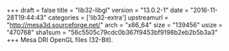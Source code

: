 +++
draft = false
title = "lib32-libgl"
version = "13.0.2-1"
date = "2016-11-28T19:44:43"
categories = ['lib32-extra']
upstreamurl = "http://mesa3d.sourceforge.net/"
arch = "x86_64"
size = "139456"
usize = "470768"
sha1sum = "56c5505c79cdc0b367f9453bf9198b2eb2b5b3a3"
+++
Mesa DRI OpenGL files (32-Bit).